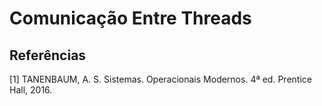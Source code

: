 # Comunicação Entre Threads

## Referências

[1] TANENBAUM, A. S. Sistemas. Operacionais Modernos. 4ª ed. Prentice Hall, 2016.
